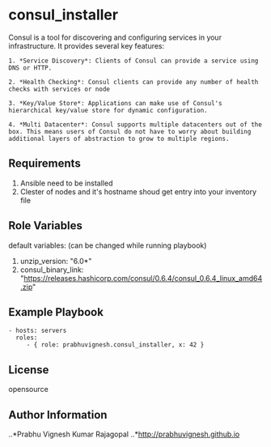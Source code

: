 consul_installer
=========

Consul is a tool for discovering and configuring services in your infrastructure. It provides several key features:
	

    1. *Service Discovery*: Clients of Consul can provide a service using DNS or HTTP.

    2. *Health Checking*: Consul clients can provide any number of health checks with services or node

    3. *Key/Value Store*: Applications can make use of Consul's hierarchical key/value store for dynamic configuration.

    4. *Multi Datacenter*: Consul supports multiple datacenters out of the box. This means users of Consul do not have to worry about building additional layers of abstraction to grow to multiple regions.


Requirements
------------
1. Ansible need to be installed
2. Clester of nodes and it's hostname shoud get entry into your inventory file

Role Variables
--------------

default variables: (can be changed while running playbook)

1. unzip_version: "6.0*"
2. consul_binary_link: "https://releases.hashicorp.com/consul/0.6.4/consul_0.6.4_linux_amd64.zip"

Example Playbook
----------------

    - hosts: servers
      roles:
         - { role: prabhuvignesh.consul_installer, x: 42 }

License
-------

opensource

Author Information
------------------

..*Prabhu Vignesh Kumar Rajagopal
..*http://prabhuvignesh.github.io

